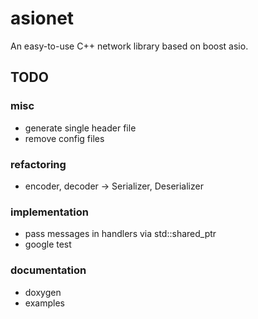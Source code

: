 # asionet
An easy-to-use C++ network library based on boost asio.

## TODO

### misc
- generate single header file
- remove config files 

### refactoring
- encoder, decoder -> Serializer, Deserializer

### implementation
- pass messages in handlers via std::shared_ptr
- google test

### documentation
- doxygen 
- examples 